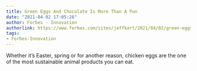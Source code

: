 ```yaml
---
title: Green Eggs And Chocolate Is More Than A Pun
date: "2021-04-02 17:05:26"
author: Forbes - Innovation
authorlink: https://www.forbes.com/sites/jeffkart/2021/04/02/green-eggs-and-chocolate-is-more-than-a-pun/
tags:
- Forbes-Innovation
---
```

Whether it’s Easter, spring or for another reason, chicken eggs are the one of the most sustainable animal products you can eat.